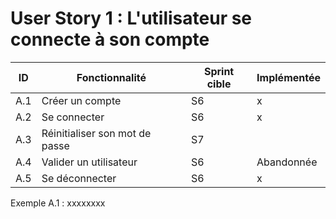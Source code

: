 # User Story 1 : L'utilisateur se connecte à son compte

| ID | Fonctionnalité | Sprint cible| Implémentée |
|--|--|--|--|
| A.1 | Créer un compte | S6| x|
| A.2 | Se connecter | S6| x|
| A.3 | Réinitialiser son mot de passe | S7| |
| A.4 | Valider un utilisateur | S6| Abandonnée |
| A.5 | Se déconnecter | S6|x|

Exemple A.1 : 
xxxxxxxx
